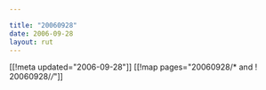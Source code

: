 ```yaml
---

title: "20060928"
date: 2006-09-28
layout: rut
---
```


[[!meta updated="2006-09-28"]]
[[!map pages="20060928/* and ! 20060928/*/*"]]
